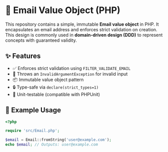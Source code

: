 # 📧 Email Value Object (PHP)

This repository contains a simple, immutable **Email value object** in PHP. It encapsulates an email address and enforces strict validation on creation. This design is commonly used in **domain-driven design (DDD)** to represent concepts with guaranteed validity.

## ✨ Features

- ✅ Enforces strict validation using `FILTER_VALIDATE_EMAIL`
- 🚫 Throws an `InvalidArgumentException` for invalid input
- 📦 Immutable value object pattern
- 🔒 Type-safe via `declare(strict_types=1)`
- 🧪 Unit-testable (compatible with PHPUnit)

## 🧩 Example Usage

```php
<?php

require 'src/Email.php';

$email = Email::fromString('user@example.com');
echo $email; // Outputs: user@example.com
